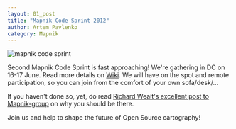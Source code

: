 ```yaml
---
layout: 01_post
title: "Mapnik Code Sprint 2012"
author: Artem Pavlenko
category: Mapnik
---
```


![mapnik code sprint](https://s3.amazonaws.com/mapnik-github-issues/MCS02-devseed.png)

Second Mapnik Code Sprint is fast approaching! We're gathering in DC on 16-17 June.
Read more details on [Wiki](https://github.com/mapnik/mapnik/wiki/Code-sprint).
We will have on the spot and remote participation, so you can join from the comfort of your own
sofa/desk/... 

If you haven't done so, yet, do read [Richard Weait's excellent post to Mapnik-group](https://groups.google.com/d/topic/mapnik/thR70nJ0TWA/discussion) on why you should be there. 

Join us and help to shape the future of Open Source cartography! 











